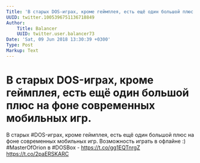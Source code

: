 ```yaml
---
Title: 'В старых DOS-играх, кроме геймплея, есть ещё один большой плюс на фоне современных мобильных игр.'
UUID: twitter.1005396751136718849
Author:
    Title: Balancer
    UUID: twitter.user.balancer73
Date: 'Sat, 09 Jun 2018 13:30:39 +0300'
Type: Post
Markup: Text
---
```


# В старых DOS-играх, кроме геймплея, есть ещё один большой плюс на фоне современных мобильных игр.

В старых #DOS-играх, кроме геймплея, есть ещё один большой
плюс на фоне современных мобильных игр. Возможность играть в
офлайне :) #MasterOfOrion в #DOSBox -
https://t.co/gg1EQTnrgZ https://t.co/2paERSKARC